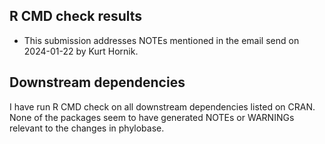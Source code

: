 ## R CMD check results

- This submission addresses NOTEs mentioned in the email send on 2024-01-22 by
  Kurt Hornik.


## Downstream dependencies

I have run R CMD check on all downstream dependencies listed on CRAN. None of
the packages seem to have generated NOTEs or WARNINGs relevant to the changes in
phylobase.
